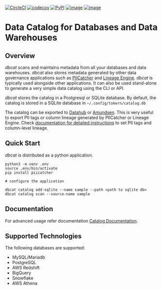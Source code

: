 [![CircleCI](https://circleci.com/gh/tokern/dbcat.svg?style=svg)](https://circleci.com/gh/tokern/dbcat)
[![codecov](https://codecov.io/gh/tokern/dbcat/branch/main/graph/badge.svg)](https://codecov.io/gh/tokern/dbcat)
[![PyPI](https://img.shields.io/pypi/v/dbcat.svg)](https://pypi.python.org/pypi/dbcat)
[![image](https://img.shields.io/pypi/l/dbcat.svg)](https://pypi.org/project/dbcat/)
[![image](https://img.shields.io/pypi/pyversions/dbcat.svg)](https://pypi.org/project/dbcat/)

# Data Catalog for Databases and Data Warehouses

## Overview

*dbcat* scans and maintains metadata from all your databases and data warehouses. 
*dbcat* also stores metadata generated by other data governance applications such as 
[PIICatcher](https://github.com/tokern/piicatcher) and [Lineage Engine](https://github.com/tokern/data-lineage).
*dbcat* is typically used alongside other applications. It can also be used stand-alone to generate
a very simple data catalog using the CLI or API.  

*dbcat* stores the catalog in a Postgresql or SQLite database. By default, the catalog is stored in a SQLite
database in `~/.config/tokern/catalog.db`

The catalog can be exported to [Datahub](https://datahubproject.io/) or [Amundsen](https://amundsen.io). This is very 
useful to export PII tags or column lineage generated by PIICatcher or Lineage Engine. 
Check [documentation for detailed instructions](https://tokern.io/docs/catalog/export) to set PII tags and 
column-level lineage.


## Quick Start

*dbcat* is distributed as a python application.

    python3 -m venv .env
    source .env/bin/activate
    pip install piicatcher

    # configure the application
    
    dbcat catalog add-sqlite --name sample --path <path to sqlite db>
    dbcat catalog scan --source-name sample

## Documentation

For advanced usage refer documentation [Catalog Documentation](https://tokern.io/docs/catalog).

## Supported Technologies

The following databases are supported:

* MySQL/Mariadb
* PostgreSQL
* AWS Redshift
* BigQuery
* Snowflake
* AWS Athena

